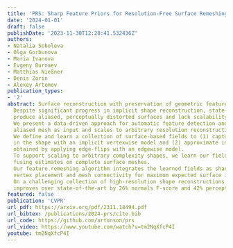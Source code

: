 ```yaml
---
title: 'PRS: Sharp Feature Priors for Resolution-Free Surface Remeshing'
date: '2024-01-01'
draft: false
publishDate: '2023-11-30T12:28:41.532436Z'
authors:
- Natalia Soboleva
- Olga Gorbunova
- Maria Ivanova
- Evgeny Burnaev
- Matthias Nießner
- Denis Zorin
- Alexey Artemov
publication_types:
- '2'
abstract: Surface reconstruction with preservation of geometric features is a challenging computer vision task. 
  Despite significant progress in implicit shape reconstruction, state-of-the-art mesh extraction methods often 
  produce aliased, perceptually distorted surfaces and lack scalability to high-resolution 3D shapes. 
  We present a data-driven approach for automatic feature detection and remeshing that requires only a coarse, 
  aliased mesh as input and scales to arbitrary resolution reconstructions. 
  We define and learn a collection of surface-based fields to (1) capture sharp geometric features 
  in the shape with an implicit vertexwise model and (2) approximate improvements in normals alignment 
  obtained by applying edge-flips with an edgewise model. 
  To support scaling to arbitrary complexity shapes, we learn our fields using local triangulated patches, 
  fusing estimates on complete surface meshes.
  Our feature remeshing algorithm integrates the learned fields as sharp feature priors and optimizes 
  vertex placement and mesh connectivity for maximum expected surface improvement.
  On a challenging collection of high-resolution shape reconstructions in the ABC dataset, our algorithm 
  improves over state-of-the-art by 26% normals F-score and 42% perceptual RMSEv. 
featured: false
publication: 'CVPR'
url_pdf: https://arxiv.org/pdf/2311.18494.pdf
url_bibtex: /publications/2024-prs/cite.bib
url_code: https://github.com/artonson/prs
url_video: https://www.youtube.com/watch?v=tm2NqXfcP4I
youtube: tm2NqXfcP4I
---
```


